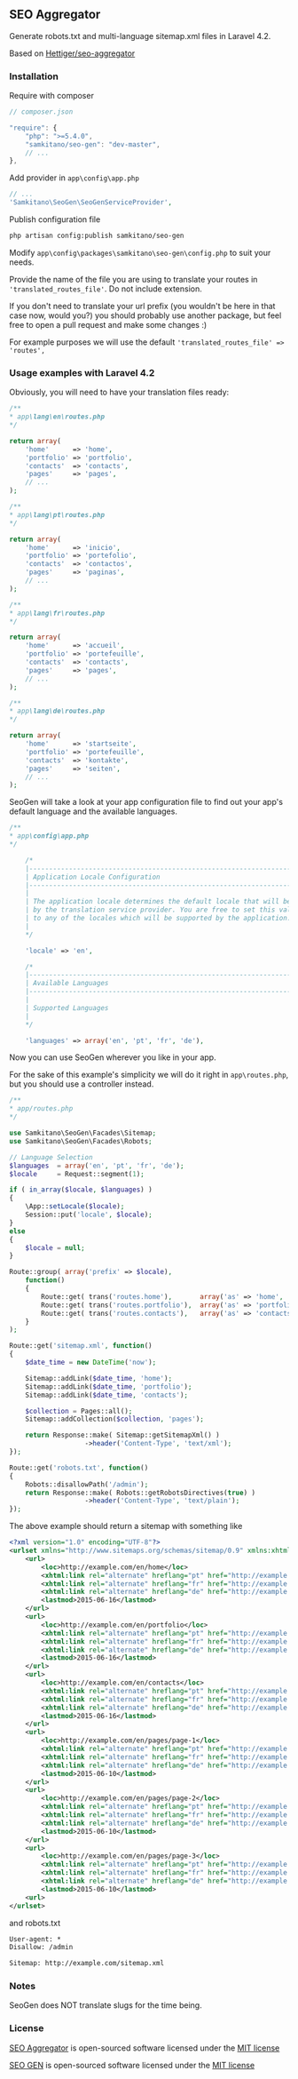 ## SEO Aggregator

Generate robots.txt and multi-language sitemap.xml files in Laravel 4.2.

Based on [Hettiger/seo-aggregator](https://github.com/hettiger/seo-aggregator)

### Installation

Require with composer

```js
// composer.json

"require": {
    "php": ">=5.4.0",
    "samkitano/seo-gen": "dev-master",
    // ...
},
```

Add provider in `app\config\app.php`

```php
// ...
'Samkitano\SeoGen\SeoGenServiceProvider',
```

Publish configuration file

```bash
php artisan config:publish samkitano/seo-gen
```

Modify `app\config\packages\samkitano\seo-gen\config.php` to suit your needs.

Provide the name of the file you are using to translate your routes in `'translated_routes_file'`. Do not include extension.

If you don't need to translate your url prefix (you wouldn't be here in that case now, would you?) you should probably use another package, but feel free to open a pull request and make some changes :)

For example purposes we will use the default `'translated_routes_file' => 'routes',`

### Usage examples with Laravel 4.2

Obviously, you will need to have your translation files ready:

```php
/**
* app\lang\en\routes.php
*/

return array(
	'home'      => 'home',
	'portfolio' => 'portfolio',
	'contacts'  => 'contacts',
	'pages'     => 'pages',
	// ...
);
```

```php
/**
* app\lang\pt\routes.php
*/

return array(
	'home'      => 'inicio',
	'portfolio' => 'portefolio',
	'contacts'  => 'contactos',
	'pages'     => 'paginas',
	// ...
);
```

```php
/**
* app\lang\fr\routes.php
*/

return array(
	'home'      => 'accueil',
	'portfolio' => 'portefeuille',
	'contacts'  => 'contacts',
	'pages'     => 'pages',
	// ...
);
```

```php
/**
* app\lang\de\routes.php
*/

return array(
	'home'      => 'startseite',
	'portfolio' => 'portefeuille',
	'contacts'  => 'kontakte',
	'pages'     => 'seiten',
	// ...
);
```

SeoGen will take a look at your app configuration file to find out your app's default language and the available languages.

```php
/**
* app\config\app.php
*/

	/*
	|--------------------------------------------------------------------------
	| Application Locale Configuration
	|--------------------------------------------------------------------------
	|
	| The application locale determines the default locale that will be used
	| by the translation service provider. You are free to set this value
	| to any of the locales which will be supported by the application.
	|
	*/

	'locale' => 'en',

	/*
	|--------------------------------------------------------------------------
	| Available Languages
	|--------------------------------------------------------------------------
	|
	| Supported Languages
	|
	*/

	'languages' => array('en', 'pt', 'fr', 'de'),

```

Now you can use SeoGen wherever you like in your app.

For the sake of this example's simplicity we will do it right in `app\routes.php`, but you should use a controller instead.

```php
/**
* app/routes.php
*/

use Samkitano\SeoGen\Facades\Sitemap;
use Samkitano\SeoGen\Facades\Robots;

// Language Selection
$languages  = array('en', 'pt', 'fr', 'de');
$locale     = Request::segment(1);

if ( in_array($locale, $languages) )
{
	\App::setLocale($locale);
	Session::put('locale', $locale);
}
else
{
	$locale = null;
}

Route::group( array('prefix' => $locale),
	function()
	{
		Route::get( trans('routes.home'),       array('as' => 'home',       'uses' => 'ExampleController@home') );
		Route::get( trans('routes.portfolio'),  array('as' => 'portfolio',  'uses' => 'ExampleController@portfolio') );
		Route::get( trans('routes.contacts'),   array('as' => 'contacts',   'uses' => 'ExampleController@contacts') );
	}
);

Route::get('sitemap.xml', function()
{
	$date_time = new DateTime('now');

	Sitemap::addLink($date_time, 'home');
	Sitemap::addLink($date_time, 'portfolio');
	Sitemap::addLink($date_time, 'contacts');

	$collection = Pages::all();
	Sitemap::addCollection($collection, 'pages');

	return Response::make( Sitemap::getSitemapXml() )
	               ->header('Content-Type', 'text/xml');
});

Route::get('robots.txt', function()
{
	Robots::disallowPath('/admin');
    return Response::make( Robots::getRobotsDirectives(true) )
    			   ->header('Content-Type', 'text/plain');
});

```

The above example should return a sitemap with something like

```xml
<?xml version="1.0" encoding="UTF-8"?>
<urlset xmlns="http://www.sitemaps.org/schemas/sitemap/0.9" xmlns:xhtml="http://www.w3.org/1999/xhtml">
	<url>
		<loc>http://example.com/en/home</loc>
		<xhtml:link rel="alternate" hreflang="pt" href="http://example.com/pt/inicio"/>
		<xhtml:link rel="alternate" hreflang="fr" href="http://example.com/fr/accueil"/>
		<xhtml:link rel="alternate" hreflang="de" href="http://example.com/de/startseite"/>
		<lastmod>2015-06-16</lastmod>
	</url>
	<url>
		<loc>http://example.com/en/portfolio</loc>
		<xhtml:link rel="alternate" hreflang="pt" href="http://example.com/pt/portefolio"/>
		<xhtml:link rel="alternate" hreflang="fr" href="http://example.com/fr/portefeuille"/>
		<xhtml:link rel="alternate" hreflang="de" href="http://example.com/de/portefeuille"/>
		<lastmod>2015-06-16</lastmod>
	</url>
	<url>
		<loc>http://example.com/en/contacts</loc>
		<xhtml:link rel="alternate" hreflang="pt" href="http://example.com/pt/contactos"/>
		<xhtml:link rel="alternate" hreflang="fr" href="http://example.com/fr/contacts"/>
		<xhtml:link rel="alternate" hreflang="de" href="http://example.com/de/kontakte"/>
		<lastmod>2015-06-16</lastmod>
	</url>
	<url>
		<loc>http://example.com/en/pages/page-1</loc>
		<xhtml:link rel="alternate" hreflang="pt" href="http://example.com/pt/paginas/page-1"/>
		<xhtml:link rel="alternate" hreflang="fr" href="http://example.com/fr/pages/page-1"/>
		<xhtml:link rel="alternate" hreflang="de" href="http://example.com/de/seiten/page-1"/>
		<lastmod>2015-06-10</lastmod>
	</url>
	<url>
		<loc>http://example.com/en/pages/page-2</loc>
		<xhtml:link rel="alternate" hreflang="pt" href="http://example.com/pt/paginas/page-2"/>
		<xhtml:link rel="alternate" hreflang="fr" href="http://example.com/fr/pages/page-2"/>
		<xhtml:link rel="alternate" hreflang="de" href="http://example.com/de/seiten/page-2"/>
		<lastmod>2015-06-10</lastmod>
	</url>
	<url>
		<loc>http://example.com/en/pages/page-3</loc>
		<xhtml:link rel="alternate" hreflang="pt" href="http://example.com/pt/paginas/page-3"/>
		<xhtml:link rel="alternate" hreflang="fr" href="http://example.com/fr/pages/page-3"/>
		<xhtml:link rel="alternate" hreflang="de" href="http://example.com/de/seiten/page-3"/>
		<lastmod>2015-06-10</lastmod>
	<url>
</urlset>
```

and robots.txt

```txt
User-agent: *
Disallow: /admin

Sitemap: http://example.com/sitemap.xml
```

### Notes
SeoGen does NOT translate slugs for the time being.

### License

[SEO Aggregator](https://github.com/hettiger/seo-aggregator) is open-sourced software licensed under the [MIT license](http://opensource.org/licenses/MIT)

[SEO GEN](https://github.com/samkitano/seo-gen) is open-sourced software licensed under the [MIT license](http://opensource.org/licenses/MIT)